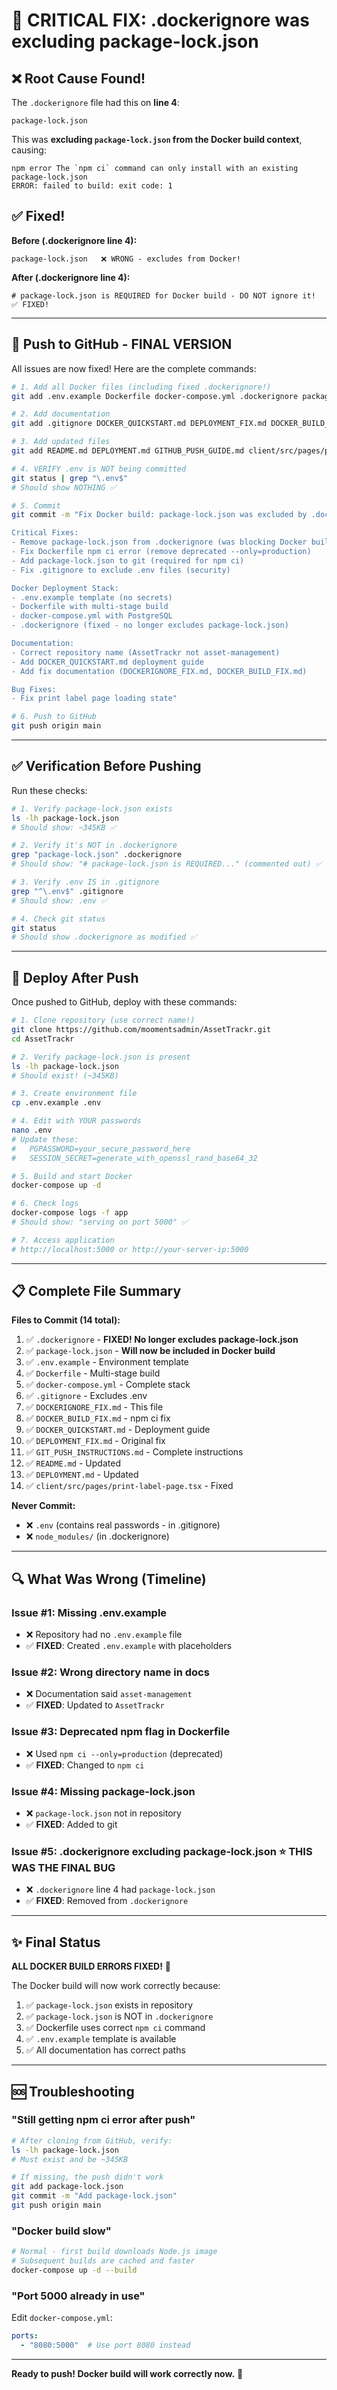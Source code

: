 # 🔧 CRITICAL FIX: .dockerignore was excluding package-lock.json

## ❌ Root Cause Found!

The `.dockerignore` file had this on **line 4**:
```
package-lock.json
```

This was **excluding `package-lock.json` from the Docker build context**, causing:
```
npm error The `npm ci` command can only install with an existing package-lock.json
ERROR: failed to build: exit code: 1
```

## ✅ Fixed!

**Before (.dockerignore line 4):**
```
package-lock.json   ❌ WRONG - excludes from Docker!
```

**After (.dockerignore line 4):**
```
# package-lock.json is REQUIRED for Docker build - DO NOT ignore it!   ✅ FIXED!
```

---

## 🚀 Push to GitHub - FINAL VERSION

All issues are now fixed! Here are the complete commands:

```bash
# 1. Add all Docker files (including fixed .dockerignore!)
git add .env.example Dockerfile docker-compose.yml .dockerignore package-lock.json

# 2. Add documentation
git add .gitignore DOCKER_QUICKSTART.md DEPLOYMENT_FIX.md DOCKER_BUILD_FIX.md DOCKERIGNORE_FIX.md GIT_PUSH_INSTRUCTIONS.md

# 3. Add updated files
git add README.md DEPLOYMENT.md GITHUB_PUSH_GUIDE.md client/src/pages/print-label-page.tsx

# 4. VERIFY .env is NOT being committed
git status | grep "\.env$"
# Should show NOTHING ✅

# 5. Commit
git commit -m "Fix Docker build: package-lock.json was excluded by .dockerignore

Critical Fixes:
- Remove package-lock.json from .dockerignore (was blocking Docker build)
- Fix Dockerfile npm ci error (remove deprecated --only=production)
- Add package-lock.json to git (required for npm ci)
- Fix .gitignore to exclude .env files (security)

Docker Deployment Stack:
- .env.example template (no secrets)
- Dockerfile with multi-stage build
- docker-compose.yml with PostgreSQL
- .dockerignore (fixed - no longer excludes package-lock.json)

Documentation:
- Correct repository name (AssetTrackr not asset-management)
- Add DOCKER_QUICKSTART.md deployment guide
- Add fix documentation (DOCKERIGNORE_FIX.md, DOCKER_BUILD_FIX.md)

Bug Fixes:
- Fix print label page loading state"

# 6. Push to GitHub
git push origin main
```

---

## ✅ Verification Before Pushing

Run these checks:

```bash
# 1. Verify package-lock.json exists
ls -lh package-lock.json
# Should show: ~345KB ✅

# 2. Verify it's NOT in .dockerignore
grep "package-lock.json" .dockerignore
# Should show: "# package-lock.json is REQUIRED..." (commented out) ✅

# 3. Verify .env IS in .gitignore
grep "^\.env$" .gitignore
# Should show: .env ✅

# 4. Check git status
git status
# Should show .dockerignore as modified ✅
```

---

## 🚀 Deploy After Push

Once pushed to GitHub, deploy with these commands:

```bash
# 1. Clone repository (use correct name!)
git clone https://github.com/moomentsadmin/AssetTrackr.git
cd AssetTrackr

# 2. Verify package-lock.json is present
ls -lh package-lock.json
# Should exist! (~345KB)

# 3. Create environment file
cp .env.example .env

# 4. Edit with YOUR passwords
nano .env
# Update these:
#   PGPASSWORD=your_secure_password_here
#   SESSION_SECRET=generate_with_openssl_rand_base64_32

# 5. Build and start Docker
docker-compose up -d

# 6. Check logs
docker-compose logs -f app
# Should show: "serving on port 5000" ✅

# 7. Access application
# http://localhost:5000 or http://your-server-ip:5000
```

---

## 📋 Complete File Summary

**Files to Commit (14 total):**
1. ✅ `.dockerignore` - **FIXED! No longer excludes package-lock.json**
2. ✅ `package-lock.json` - **Will now be included in Docker build**
3. ✅ `.env.example` - Environment template
4. ✅ `Dockerfile` - Multi-stage build
5. ✅ `docker-compose.yml` - Complete stack
6. ✅ `.gitignore` - Excludes .env
7. ✅ `DOCKERIGNORE_FIX.md` - This file
8. ✅ `DOCKER_BUILD_FIX.md` - npm ci fix
9. ✅ `DOCKER_QUICKSTART.md` - Deployment guide
10. ✅ `DEPLOYMENT_FIX.md` - Original fix
11. ✅ `GIT_PUSH_INSTRUCTIONS.md` - Complete instructions
12. ✅ `README.md` - Updated
13. ✅ `DEPLOYMENT.md` - Updated
14. ✅ `client/src/pages/print-label-page.tsx` - Fixed

**Never Commit:**
- ❌ `.env` (contains real passwords - in .gitignore)
- ❌ `node_modules/` (in .dockerignore)

---

## 🔍 What Was Wrong (Timeline)

### Issue #1: Missing .env.example
- ❌ Repository had no `.env.example` file
- ✅ **FIXED**: Created `.env.example` with placeholders

### Issue #2: Wrong directory name in docs
- ❌ Documentation said `asset-management` 
- ✅ **FIXED**: Updated to `AssetTrackr`

### Issue #3: Deprecated npm flag in Dockerfile
- ❌ Used `npm ci --only=production` (deprecated)
- ✅ **FIXED**: Changed to `npm ci`

### Issue #4: Missing package-lock.json
- ❌ `package-lock.json` not in repository
- ✅ **FIXED**: Added to git

### Issue #5: .dockerignore excluding package-lock.json ⭐ **THIS WAS THE FINAL BUG**
- ❌ `.dockerignore` line 4 had `package-lock.json`
- ✅ **FIXED**: Removed from `.dockerignore`

---

## ✨ Final Status

**ALL DOCKER BUILD ERRORS FIXED!** 🎉

The Docker build will now work correctly because:
1. ✅ `package-lock.json` exists in repository
2. ✅ `package-lock.json` is NOT in `.dockerignore`
3. ✅ Dockerfile uses correct `npm ci` command
4. ✅ `.env.example` template is available
5. ✅ All documentation has correct paths

---

## 🆘 Troubleshooting

### "Still getting npm ci error after push"
```bash
# After cloning from GitHub, verify:
ls -lh package-lock.json
# Must exist and be ~345KB

# If missing, the push didn't work
git add package-lock.json
git commit -m "Add package-lock.json"
git push origin main
```

### "Docker build slow"
```bash
# Normal - first build downloads Node.js image
# Subsequent builds are cached and faster
docker-compose up -d --build
```

### "Port 5000 already in use"
Edit `docker-compose.yml`:
```yaml
ports:
  - "8080:5000"  # Use port 8080 instead
```

---

**Ready to push! Docker build will work correctly now.** 🚀
